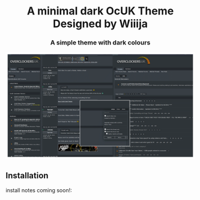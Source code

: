 <h1 align="center">
	A minimal dark OcUK Theme Designed by Wiiija
</h1>

<h3 align="center">
	A simple theme with dark colours
</h3>

<p align="center">
	<a href="https://overclockers.co.uk/forum"></a>
</p>

<p align="center">
	<img src="Screenshot.png" alt="Screenshot of the theme" width="550">
</p>


## Installation

install notes coming soon!:

```install notes coming soon!
```

